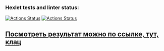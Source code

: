 ### Hexlet tests and linter status:
[![Actions Status](https://github.com/qffo/python-project-83/actions/workflows/hexlet-check.yml/badge.svg)](https://github.com/qffo/python-project-83/actions)
[![Actions Status](https://github.com/qffo/python-project-83/actions/workflows/pyci.yml/badge.svg)](https://github.com/qffo/python-project-83/actions)



<h2><a href="https://python-project-83-viktor.onrender.com/">Посмотреть результат можно по ссылке, тут, клац</a></h2>